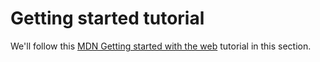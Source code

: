 # Getting started tutorial

We'll follow this [MDN Getting started with the web](https://developer.mozilla.org/en-US/docs/Learn/Getting_started_with_the_web) tutorial in this section.
